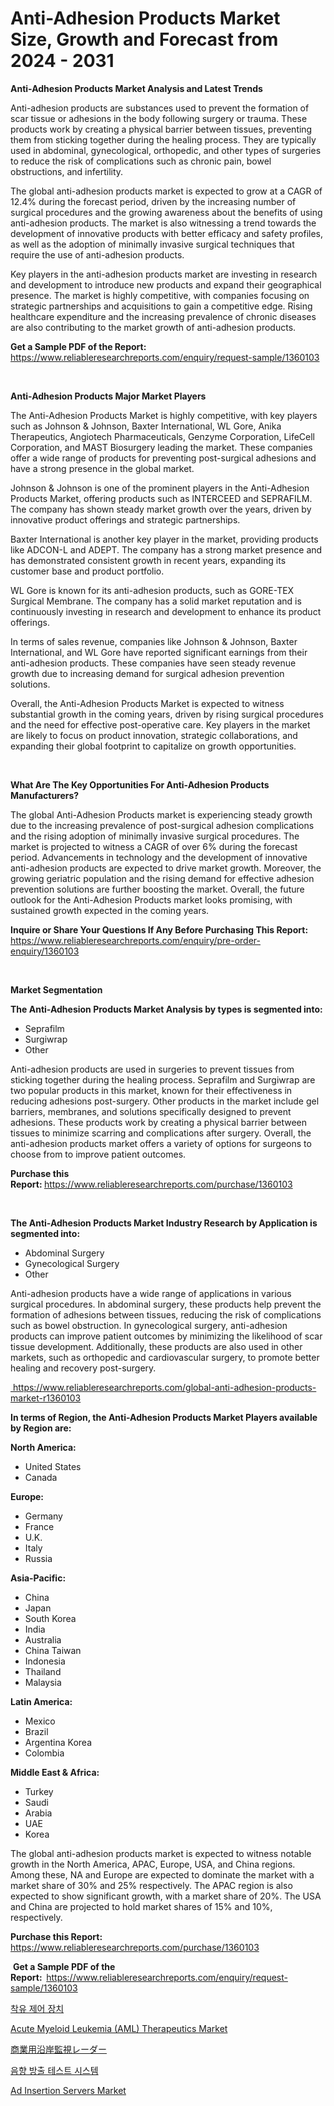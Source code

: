 <p><h1>Anti-Adhesion Products Market Size, Growth and Forecast from 2024 - 2031</h1></p><p><strong>Anti-Adhesion Products Market Analysis and Latest Trends</strong></p>
<p><p>Anti-adhesion products are substances used to prevent the formation of scar tissue or adhesions in the body following surgery or trauma. These products work by creating a physical barrier between tissues, preventing them from sticking together during the healing process. They are typically used in abdominal, gynecological, orthopedic, and other types of surgeries to reduce the risk of complications such as chronic pain, bowel obstructions, and infertility.</p><p>The global anti-adhesion products market is expected to grow at a CAGR of 12.4% during the forecast period, driven by the increasing number of surgical procedures and the growing awareness about the benefits of using anti-adhesion products. The market is also witnessing a trend towards the development of innovative products with better efficacy and safety profiles, as well as the adoption of minimally invasive surgical techniques that require the use of anti-adhesion products.</p><p>Key players in the anti-adhesion products market are investing in research and development to introduce new products and expand their geographical presence. The market is highly competitive, with companies focusing on strategic partnerships and acquisitions to gain a competitive edge. Rising healthcare expenditure and the increasing prevalence of chronic diseases are also contributing to the market growth of anti-adhesion products.</p></p>
<p><strong>Get a Sample PDF of the Report:&nbsp;</strong> <a href="https://www.reliableresearchreports.com/enquiry/request-sample/1360103">https://www.reliableresearchreports.com/enquiry/request-sample/1360103</a></p>
<p>&nbsp;</p>
<p><strong>Anti-Adhesion Products Major Market Players</strong></p>
<p><p>The Anti-Adhesion Products Market is highly competitive, with key players such as Johnson & Johnson, Baxter International, WL Gore, Anika Therapeutics, Angiotech Pharmaceuticals, Genzyme Corporation, LifeCell Corporation, and MAST Biosurgery leading the market. These companies offer a wide range of products for preventing post-surgical adhesions and have a strong presence in the global market.</p><p>Johnson & Johnson is one of the prominent players in the Anti-Adhesion Products Market, offering products such as INTERCEED and SEPRAFILM. The company has shown steady market growth over the years, driven by innovative product offerings and strategic partnerships.</p><p>Baxter International is another key player in the market, providing products like ADCON-L and ADEPT. The company has a strong market presence and has demonstrated consistent growth in recent years, expanding its customer base and product portfolio.</p><p>WL Gore is known for its anti-adhesion products, such as GORE-TEX Surgical Membrane. The company has a solid market reputation and is continuously investing in research and development to enhance its product offerings.</p><p>In terms of sales revenue, companies like Johnson & Johnson, Baxter International, and WL Gore have reported significant earnings from their anti-adhesion products. These companies have seen steady revenue growth due to increasing demand for surgical adhesion prevention solutions.</p><p>Overall, the Anti-Adhesion Products Market is expected to witness substantial growth in the coming years, driven by rising surgical procedures and the need for effective post-operative care. Key players in the market are likely to focus on product innovation, strategic collaborations, and expanding their global footprint to capitalize on growth opportunities.</p></p>
<p>&nbsp;</p>
<p><strong>What Are The Key Opportunities For Anti-Adhesion Products Manufacturers?</strong></p>
<p><p>The global Anti-Adhesion Products market is experiencing steady growth due to the increasing prevalence of post-surgical adhesion complications and the rising adoption of minimally invasive surgical procedures. The market is projected to witness a CAGR of over 6% during the forecast period. Advancements in technology and the development of innovative anti-adhesion products are expected to drive market growth. Moreover, the growing geriatric population and the rising demand for effective adhesion prevention solutions are further boosting the market. Overall, the future outlook for the Anti-Adhesion Products market looks promising, with sustained growth expected in the coming years.</p></p>
<p><strong>Inquire or Share Your Questions If Any Before Purchasing This Report:</strong> <a href="https://www.reliableresearchreports.com/enquiry/pre-order-enquiry/1360103">https://www.reliableresearchreports.com/enquiry/pre-order-enquiry/1360103</a></p>
<p>&nbsp;</p>
<p><strong>Market Segmentation</strong></p>
<p><strong>The Anti-Adhesion Products Market Analysis by types is segmented into:</strong></p>
<p><ul><li>Seprafilm</li><li>Surgiwrap</li><li>Other</li></ul></p>
<p><p>Anti-adhesion products are used in surgeries to prevent tissues from sticking together during the healing process. Seprafilm and Surgiwrap are two popular products in this market, known for their effectiveness in reducing adhesions post-surgery. Other products in the market include gel barriers, membranes, and solutions specifically designed to prevent adhesions. These products work by creating a physical barrier between tissues to minimize scarring and complications after surgery. Overall, the anti-adhesion products market offers a variety of options for surgeons to choose from to improve patient outcomes.</p></p>
<p><strong>Purchase this Report:&nbsp;</strong><a href="https://www.reliableresearchreports.com/purchase/1360103">https://www.reliableresearchreports.com/purchase/1360103</a></p>
<p>&nbsp;</p>
<p><strong>The Anti-Adhesion Products Market Industry Research by Application is segmented into:</strong></p>
<p><ul><li>Abdominal Surgery</li><li>Gynecological Surgery</li><li>Other</li></ul></p>
<p><p>Anti-adhesion products have a wide range of applications in various surgical procedures. In abdominal surgery, these products help prevent the formation of adhesions between tissues, reducing the risk of complications such as bowel obstruction. In gynecological surgery, anti-adhesion products can improve patient outcomes by minimizing the likelihood of scar tissue development. Additionally, these products are also used in other markets, such as orthopedic and cardiovascular surgery, to promote better healing and recovery post-surgery.</p></p>
<p><a href="https://www.reliableresearchreports.com/global-anti-adhesion-products-market-r1360103">&nbsp;https://www.reliableresearchreports.com/global-anti-adhesion-products-market-r1360103</a></p>
<p><strong>In terms of Region, the Anti-Adhesion Products Market Players available by Region are:</strong></p>
<p>
    <p> <strong> North America: </strong>
        <ul>
            <li>United States</li>
            <li>Canada</li>
        </ul>
        </p> 
    <p> <strong> Europe: </strong>
        <ul>
            <li>Germany</li>
            <li>France</li>
            <li>U.K.</li>
            <li>Italy</li>
            <li>Russia</li>
        </ul>
        </p> 
    <p> <strong> Asia-Pacific: </strong>
        <ul>
            <li>China</li>
            <li>Japan</li>
            <li>South Korea</li>
            <li>India</li>
            <li>Australia</li>
            <li>China Taiwan</li>
            <li>Indonesia</li>
            <li>Thailand</li>
            <li>Malaysia</li>
        </ul>
        </p> 
    <p> <strong> Latin America: </strong>
        <ul>
            <li>Mexico</li>
            <li>Brazil</li>
            <li>Argentina Korea</li>
            <li>Colombia</li>
        </ul>
        </p> 
    <p> <strong> Middle East & Africa: </strong>
        <ul>
            <li>Turkey</li>
            <li>Saudi</li>
            <li>Arabia</li>
            <li>UAE</li>
            <li>Korea</li>
        </ul>
    </p>
    </p>
<p><p>The global anti-adhesion products market is expected to witness notable growth in the North America, APAC, Europe, USA, and China regions. Among these, NA and Europe are expected to dominate the market with a market share of 30% and 25% respectively. The APAC region is also expected to show significant growth, with a market share of 20%. The USA and China are projected to hold market shares of 15% and 10%, respectively.</p></p>
<p><strong>Purchase this Report: </strong><a href="https://www.reliableresearchreports.com/purchase/1360103">https://www.reliableresearchreports.com/purchase/1360103</a></p>
<p>&nbsp;<strong>Get a Sample PDF of the Report:&nbsp;&nbsp;</strong><a href="https://www.reliableresearchreports.com/enquiry/request-sample/1360103">https://www.reliableresearchreports.com/enquiry/request-sample/1360103</a></p>
<p><strong></strong></p>
<p><p><a href="https://github.com/asratman/Market-Research-Report-List-1/blob/main/893676182243.md">착유 제어 장치</a></p><p><a href="https://github.com/RyleeBauch2023/Market-Research-Report-List-1/blob/main/acute-myeloid-leukemia-aml-therapeutics-market.md">Acute Myeloid Leukemia (AML) Therapeutics Market</a></p><p><a href="https://github.com/EthanMorar2011/Market-Research-Report-List-1/blob/main/227040989625.md">商業用沿岸監視レーダー</a></p><p><a href="https://github.com/OliverBarry1954/Market-Research-Report-List-1/blob/main/501134982244.md">음향 방출 테스트 시스템</a></p><p><a href="https://github.com/AndreanneHane2023/Market-Research-Report-List-1/blob/main/ad-insertion-servers-market.md">Ad Insertion Servers Market</a></p></p>